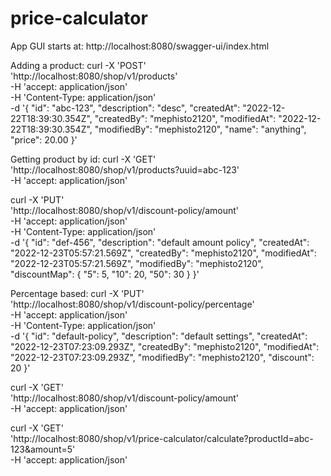 # price-calculator
App GUI starts at: 
http://localhost:8080/swagger-ui/index.html

Adding a product:
curl -X 'POST' \
'http://localhost:8080/shop/v1/products' \
-H 'accept: application/json' \
-H 'Content-Type: application/json' \
-d '{
"id": "abc-123",
"description": "desc",
"createdAt": "2022-12-22T18:39:30.354Z",
"createdBy": "mephisto2120",
"modifiedAt": "2022-12-22T18:39:30.354Z",
"modifiedBy": "mephisto2120",
"name": "anything",
"price": 20.00
}'


Getting product by id:
curl -X 'GET' \
'http://localhost:8080/shop/v1/products?uuid=abc-123' \
-H 'accept: application/json'



curl -X 'PUT' \
'http://localhost:8080/shop/v1/discount-policy/amount' \
-H 'accept: application/json' \
-H 'Content-Type: application/json' \
-d '{
"id": "def-456",
"description": "default amount policy",
"createdAt": "2022-12-23T05:57:21.569Z",
"createdBy": "mephisto2120",
"modifiedAt": "2022-12-23T05:57:21.569Z",
"modifiedBy": "mephisto2120",
"discountMap": {
"5": 5,
"10": 20,
"50": 30
}
}'


Percentage based:
curl -X 'PUT' \
'http://localhost:8080/shop/v1/discount-policy/percentage' \
-H 'accept: application/json' \
-H 'Content-Type: application/json' \
-d '{
"id": "default-policy",
"description": "default settings",
"createdAt": "2022-12-23T07:23:09.293Z",
"createdBy": "mephisto2120",
"modifiedAt": "2022-12-23T07:23:09.293Z",
"modifiedBy": "mephisto2120",
"discount": 20
}'


curl -X 'GET' \
'http://localhost:8080/shop/v1/discount-policy/amount' \
-H 'accept: application/json'


curl -X 'GET' \
'http://localhost:8080/shop/v1/price-calculator/calculate?productId=abc-123&amount=5' \
-H 'accept: application/json'